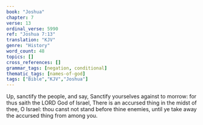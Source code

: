 ```yaml
---
book: "Joshua"
chapter: 7
verse: 13
ordinal_verse: 5990
ref: "Joshua 7:13"
translation: "KJV"
genre: "History"
word_count: 48
topics: []
cross_references: []
grammar_tags: [negation, conditional]
thematic_tags: [names-of-god]
tags: ["Bible","KJV","Joshua"]
---
```

Up, sanctify the people, and say, Sanctify yourselves against to morrow: for thus saith the LORD God of Israel, There is an accursed thing in the midst of thee, O Israel: thou canst not stand before thine enemies, until ye take away the accursed thing from among you.

